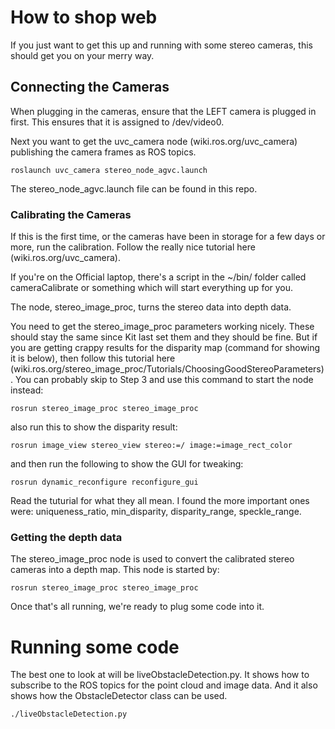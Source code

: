 # How to shop web #
If you just want to get this up and running with some stereo cameras, this should get you on your merry way.

## Connecting the Cameras ##
When plugging in the cameras, ensure that the LEFT camera is plugged in first. This ensures that it is assigned to /dev/video0.

Next you want to get the uvc_camera node (wiki.ros.org/uvc_camera) publishing the camera frames as ROS topics.
```
roslaunch uvc_camera stereo_node_agvc.launch
```
The stereo_node_agvc.launch file can be found in this repo.

### Calibrating the Cameras
If this is the first time, or the cameras have been in storage for a few days or more, run the calibration. Follow the really nice tutorial here (wiki.ros.org/uvc_camera).

If you're on the Official laptop, there's a script in the ~/bin/ folder called cameraCalibrate or something which will start everything up for you.

The node, stereo_image_proc, turns the stereo data into depth data.

You need to get the stereo_image_proc parameters working nicely. These should stay the same since Kit last set them and they should be fine. But if you are getting crappy results for the disparity map (command for showing it is below), then follow this tutorial here (wiki.ros.org/stereo_image_proc/Tutorials/ChoosingGoodStereoParameters). You can probably skip to Step 3 and use this command to start the node instead:
```
rosrun stereo_image_proc stereo_image_proc
```
also run this to show the disparity result:
```
rosrun image_view stereo_view stereo:=/ image:=image_rect_color
```
and then run the following to show the GUI for tweaking:
```
rosrun dynamic_reconfigure reconfigure_gui 
```
Read the tuturial for what they all mean. I found the more important ones were: uniqueness_ratio, min_disparity, disparity_range, speckle_range.

### Getting the depth data
The stereo_image_proc node is used to convert the calibrated stereo cameras into a depth map. This node is started by:
```
rosrun stereo_image_proc stereo_image_proc
```

Once that's all running, we're ready to plug some code into it.

# Running some code
The best one to look at will be liveObstacleDetection.py. It shows how to subscribe to the ROS topics for the point cloud and image data. And it also shows how the ObstacleDetector class can be used.

```./liveObstacleDetection.py```

